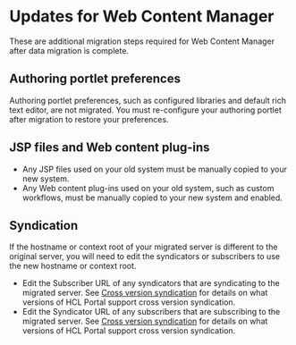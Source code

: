 # Updates for Web Content Manager

These are additional migration steps required for Web Content Manager after data migration is complete.

## Authoring portlet preferences

Authoring portlet preferences, such as configured libraries and default rich text editor, are not migrated. You must re-configure your authoring portlet after migration to restore your preferences.

## JSP files and Web content plug-ins

-   Any JSP files used on your old system must be manually copied to your new system.
-   Any Web content plug-ins used on your old system, such as custom workflows, must be manually copied to your new system and enabled.

## Syndication

If the hostname or context root of your migrated server is different to the original server, you will need to edit the syndicators or subscribers to use the new hostname or context root.

-   Edit the Subscriber URL of any syndicators that are syndicating to the migrated server. See [Cross version syndication](mig_content_options_cross-version.md) for details on what versions of HCL Portal support cross version syndication.
-   Edit the Syndicator URL of any subscribers that are subscribing to the migrated server. See [Cross version syndication](mig_content_options_cross-version.md) for details on what versions of HCL Portal support cross version syndication.


